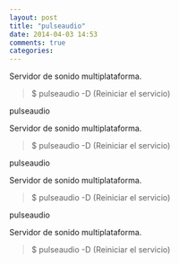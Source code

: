 ```yaml
---
layout: post
title: "pulseaudio"
date: 2014-04-03 14:53
comments: true
categories: 
---
```

Servidor de sonido multiplataforma.

>$ pulseaudio -D  (Reiniciar el servicio)

pulseaudio

Servidor de sonido multiplataforma.

>$ pulseaudio -D  (Reiniciar el servicio)

pulseaudio

Servidor de sonido multiplataforma.

>$ pulseaudio -D  (Reiniciar el servicio)

pulseaudio

Servidor de sonido multiplataforma.

>$ pulseaudio -D  (Reiniciar el servicio)

